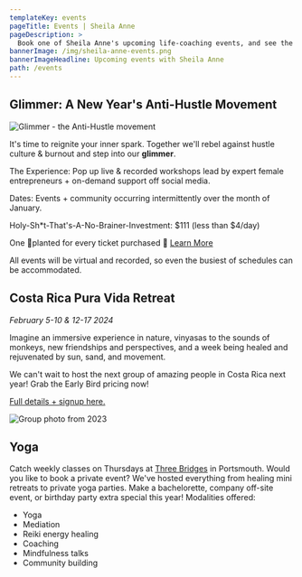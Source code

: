 ```yaml
---
templateKey: events
pageTitle: Events | Sheila Anne
pageDescription: >
  Book one of Sheila Anne's upcoming life-coaching events, and see the schedule for future programs being offered. Don't miss out!
bannerImage: /img/sheila-anne-events.png
bannerImageHeadline: Upcoming events with Sheila Anne
path: /events
---
```


## Glimmer: A New Year's Anti-Hustle Movement

![Glimmer - the Anti-Hustle movement](/img/glimmer.png)

It's time to reignite your inner spark. Together we'll rebel against hustle culture & burnout and step into our **glimmer**.

The Experience: Pop up live & recorded workshops lead by expert female entrepreneurs + on-demand support off social media.

Dates: Events + community occurring intermittently over the month of January.

Holy-Sh*t-That's-A-No-Brainer-Investment: $111 (less than $4/day)

One 🌲planted for every ticket purchased 💓 [Learn More](https://onetreeplanted.org/)

All events will be virtual and recorded, so even the busiest of schedules can be accommodated.

## Costa Rica Pura Vida Retreat

_February 5-10 & 12-17 2024_

Imagine an immersive experience in nature, vinyasas to the sounds of monkeys, new friendships and perspectives, and a week being healed and rejuvenated by sun, sand, and movement.

We can't wait to host the next group of amazing people in Costa Rica next year! Grab the Early Bird pricing now!

[Full details + signup here.](/pura-vida-retreat/)

![Group photo from 2023](/img/group-photo-pura-vida-retreat.jpg)

## Yoga

Catch weekly classes on Thursdays at [Three Bridges](https://www.3bridgesyoga.com/) in Portsmouth. Would you like to book a private event? We've hosted everything from healing mini retreats to private yoga parties. Make a bachelorette, company off-site event, or birthday party extra special this year! Modalities offered:

- Yoga
- Mediation
- Reiki energy healing
- Coaching
- Mindfulness talks
- Community building
